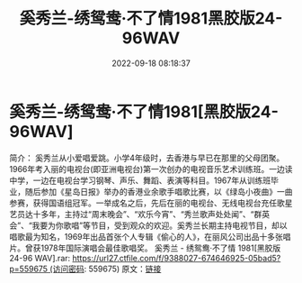 ﻿---
title: 奚秀兰-绣鸳鸯·不了情1981黑胶版24-96WAV
date: 2022-09-18 08:18:37
categories: WAV车载音乐、镜像
tags: 华语中文
---
# 奚秀兰-绣鸳鸯·不了情1981[黑胶版24-96WAV]

简介：
奚秀兰从小爱唱爱跳。小学4年级时，去香港与早已在那里的父母团聚。1966年考入丽的电视台(即亚洲电视台)第一次创办的电视音乐艺术训练班。一边读中学，一边在电视台学习钢琴、声乐、舞蹈、表演等科目。1967年从训练班毕业，随后参加《星岛日报》举办的香港业余歌手唱歌比赛，以《绿岛小夜曲》一曲参赛，获得国语组冠军。一举成名之后，先后在丽的电视台、无线电视台充任歌星艺员达十多年，主持过“周末晚会”、“欢乐今宵”、“秀兰歌声处处闻”、“群英会”、“我要为你歌唱”等节目，受到观众的欢迎。奚秀兰长期主持电视节目，却以唱歌最为知名，1969年出品首张个人专辑《偷心的人》，在丽风公司出品十多张唱片。曾获1978年国际演唱会最佳歌唱奖。
奚秀兰 - 绣鸳鸯·不了情 1981[黑胶版24-96
WAV].rar: https://url27.ctfile.com/f/9388027-674646925-05bad5?p=559675 (访问密码:
559675)
原文：[链接](https://blog.sina.com.cn/s/blog_1647c7e7601030zgx.html)
